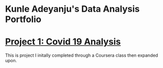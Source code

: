 # Kunle Adeyanju's Data Analysis Portfolio

# [Project 1: Covid 19 Analysis](https://github.com/KunleAdeyanju/Covid19Analysis) 

This is project I initally completed through a Coursera class then expanded upon.
